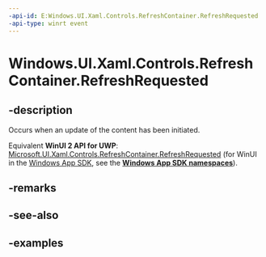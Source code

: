 ```yaml
---
-api-id: E:Windows.UI.Xaml.Controls.RefreshContainer.RefreshRequested
-api-type: winrt event
---
```


<!-- Event syntax.
public event TypedEventHandler RefreshRequested<RefreshContainer, RefreshRequestedEventArgs>
-->

# Windows.UI.Xaml.Controls.RefreshContainer.RefreshRequested

## -description

Occurs when an update of the content has been initiated.

Equivalent **WinUI 2 API for UWP**: [Microsoft.UI.Xaml.Controls.RefreshContainer.RefreshRequested](/windows/winui/api/microsoft.ui.xaml.controls.refreshcontainer.refreshrequested) (for WinUI in the [Windows App SDK](/windows/apps/windows-app-sdk/), see the **[Windows App SDK namespaces](/windows/windows-app-sdk/api/winrt/)**).

## -remarks

## -see-also

## -examples

